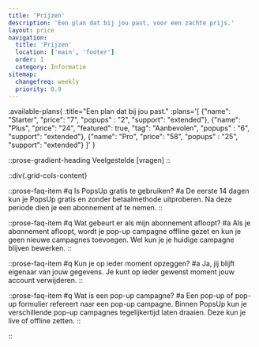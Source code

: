 ```yaml
---
title: 'Prijzen'
description: 'Een plan dat bij jou past, voor een zachte prijs.'
layout: price
navigation:
  title: 'Prijzen'
  location: ['main', 'footer']
  order: 1
  category: Informatie
sitemap:
  changefreq: weekly
  priority: 0.9
---
```


:available-plans{
:title="Een plan dat bij jou past."
:plans='[
{"name": "Starter", "price": "7", "popups" : "2", "support": "extended"},
{"name": "Plus", "price": "24", "featured": true, "tag": "Aanbevolen", "popups" : "6", "support": "extended"},
{"name": "Pro", "price": "58", "popups" : "25", "support": "extended"}
]'
}

::prose-gradient-heading
Veelgestelde [vragen]
::

::div{.grid-cols-content}

::prose-faq-item
#q
Is PopsUp gratis te gebruiken?
#a
De eerste 14 dagen kun je PopsUp gratis en zonder betaalmethode uitproberen. Na deze periode dien je een abonnement af te nemen.
::

::prose-faq-item
#q
Wat gebeurt er als mijn abonnement afloopt?
#a
Als je abonnement afloopt, wordt je pop-up campagne offline gezet en kun je geen nieuwe campagnes toevoegen. Wel kun je je huidige campagne blijven bewerken.
::

::prose-faq-item
#q
Kun je op ieder moment opzeggen?
#a
Ja, jij blijft eigenaar van jouw gegevens. Je kunt op ieder gewenst moment jouw account verwijderen.
::

::prose-faq-item
#q
Wat is een pop-up campagne?
#a
Een pop-up of pop-up formulier refereert naar een pop-up campagne. Binnen PopsUp kun je verschillende pop-up campagnes tegelijkertijd laten draaien. Deze kun je live of offline zetten.
::

::

